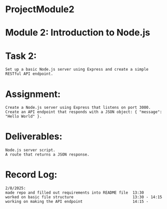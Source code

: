 # ProjectModule2
# Module 2: Introduction to Node.js

# Task 2:
    Set up a basic Node.js server using Express and create a simple RESTful API endpoint. 
    
# Assignment:
    Create a Node.js server using Express that listens on port 3000.
    Create an API endpoint that responds with a JSON object: { "message": "Hello World" }.

# Deliverables:
    Node.js server script.
    A route that returns a JSON response.

# Record Log:
    2/8/2025:
    made repo and filled out requirements into README file  13:30
    worked on basic file structure                          13:30 - 14:15
    working on making the API endpoint                      14:15 - 

